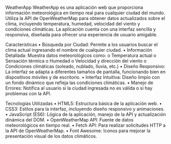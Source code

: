 WeatherApp
WeatherApp es una aplicación web que proporciona información meteorológica en tiempo real para cualquier ciudad del mundo. Utiliza la API de OpenWeatherMap para obtener datos actualizados sobre el clima, incluyendo temperatura, humedad, velocidad del viento y condiciones climáticas. La aplicación cuenta con una interfaz sencilla y responsiva, diseñada para ofrecer una experiencia de usuario amigable.

Características
•	Búsqueda por Ciudad: Permite a los usuarios buscar el clima actual ingresando el nombre de cualquier ciudad.
•	Información Detallada: Muestra datos meteorológicos como:
o	Temperatura actual
o	Sensación térmica
o	Humedad
o	Velocidad y dirección del viento
o	Condiciones climáticas (soleado, nublado, lluvia, etc.)
•	Diseño Responsivo: La interfaz se adapta a diferentes tamaños de pantalla, funcionando bien en dispositivos móviles y de escritorio.
•	Interfaz Intuitiva: Diseño limpio con un fondo dinámico que refleja las condiciones climáticas.
•	Manejo de Errores: Notifica al usuario si la ciudad ingresada no es válida o si hay problemas con la API.

Tecnologías Utilizadas
•	HTML5: Estructura básica de la aplicación web.
•	CSS3: Estilos para la interfaz, incluyendo diseño responsivo y animaciones.
•	JavaScript (ES6): Lógica de la aplicación, manejo de la API y actualización dinámica del DOM.
•	OpenWeatherMap API: Fuente de datos meteorológicos en tiempo real.
•	Fetch API: Para realizar solicitudes HTTP a la API de OpenWeatherMap.
•	Font Awesome: Iconos para mejorar la presentación visual de los datos climáticos.

